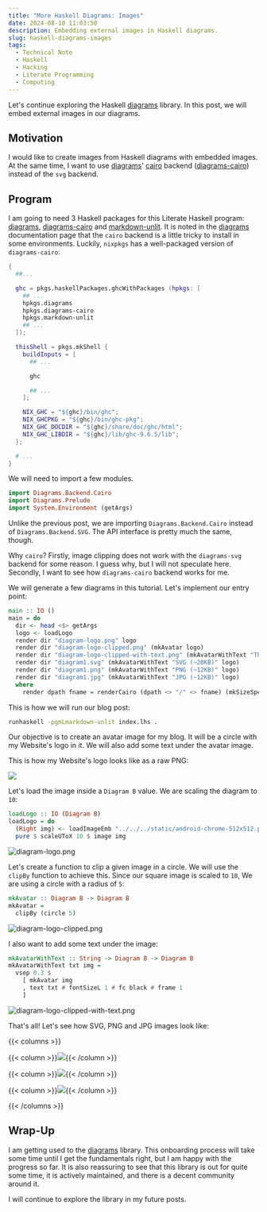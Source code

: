 ```yaml
---
title: "More Haskell Diagrams: Images"
date: 2024-08-10 11:03:50
description: Embedding external images in Haskell diagrams.
slug: haskell-diagrams-images
tags:
  - Technical Note
  - Haskell
  - Hacking
  - Literate Programming
  - Computing
---
```


Let's continue exploring the Haskell [diagrams] library. In this post, we will
embed external images in our diagrams.

<!--more-->

## Motivation

I would like to create images from Haskell diagrams with embedded images. At the
same time, I want to use [diagrams]' [cairo] backend ([diagrams-cairo]) instead
of the `svg` backend.

## Program

I am going to need 3 Haskell packages for this Literate Haskell program:
[diagrams], [diagrams-cairo] and [markdown-unlit]. It is noted in the [diagrams]
documentation page that the `cairo` backend is a little tricky to install in
some environments. Luckily, `nixpkgs` has a well-packaged version of
`diagrams-cairo`:

```nix
{
  ##...

  ghc = pkgs.haskellPackages.ghcWithPackages (hpkgs: [
    ## ...
    hpkgs.diagrams
    hpkgs.diagrams-cairo
    hpkgs.markdown-unlit
    ## ...
  ]);

  thisShell = pkgs.mkShell {
    buildInputs = [
      ## ...

      ghc

      ## ...
    ];

    NIX_GHC = "${ghc}/bin/ghc";
    NIX_GHCPKG = "${ghc}/bin/ghc-pkg";
    NIX_GHC_DOCDIR = "${ghc}/share/doc/ghc/html";
    NIX_GHC_LIBDIR = "${ghc}/lib/ghc-9.6.5/lib";
  };

  # ...
}
```

We will need to import a few modules.

```haskell
import Diagrams.Backend.Cairo
import Diagrams.Prelude
import System.Environment (getArgs)
```

Unlike the previous post, we are importing `Diagrams.Backend.Cairo` instead of
`Diagrams.Backend.SVG`. The API interface is pretty much the same, though.

Why `cairo`? Firstly, image clipping does not work with the `diagrams-svg`
backend for some reason. I guess why, but I will not speculate here. Secondly, I
want to see how `diagrams-cairo` backend works for me.

We will generate a few diagrams in this tutorial. Let's implement our entry
point:

```haskell
main :: IO ()
main = do
  dir <- head <$> getArgs
  logo <- loadLogo
  render dir "diagram-logo.png" logo
  render dir "diagram-logo-clipped.png" (mkAvatar logo)
  render dir "diagram-logo-clipped-with-text.png" (mkAvatarWithText "The Negation" logo)
  render dir "diagram1.svg" (mkAvatarWithText "SVG (~20KB)" logo)
  render dir "diagram1.png" (mkAvatarWithText "PNG (~12KB)" logo)
  render dir "diagram1.jpg" (mkAvatarWithText "JPG (~12KB)" logo)
  where
    render dpath fname = renderCairo (dpath <> "/" <> fname) (mkSizeSpec2D (Just 240) Nothing) . frame 0.2
```

This is how we will run our blog post:

```sh
runhaskell -pgmLmarkdown-unlit index.lhs .
```

Our objective is to create an avatar image for my blog. It will be a circle with
my Website's logo in it. We will also add some text under the avatar image.

This is how my Website's logo looks like as a raw PNG:

![](/android-chrome-512x512.png)

Let's load the image inside a `Diagram B` value. We are scaling the diagram to
`10`:

```haskell
loadLogo :: IO (Diagram B)
loadLogo = do
  (Right img) <- loadImageEmb "../../../static/android-chrome-512x512.png"
  pure $ scaleUToX 10 $ image img
```

![diagram-logo.png](diagram-logo.png)

Let's create a function to clip a given image in a circle. We will use the
`clipBy` function to achieve this. Since our square image is scaled to `10`, We
are using a circle with a radius of `5`:

```haskell
mkAvatar :: Diagram B -> Diagram B
mkAvatar =
  clipBy (circle 5)
```

![diagram-logo-clipped.png](diagram-logo-clipped.png)

I also want to add some text under the image:

```haskell
mkAvatarWithText :: String -> Diagram B -> Diagram B
mkAvatarWithText txt img =
  vsep 0.3 $
    [ mkAvatar img
    , text txt # fontSizeL 1 # fc black # frame 1
    ]
```

![diagram-logo-clipped-with-text.png](diagram-logo-clipped-with-text.png)

That's all! Let's see how SVG, PNG and JPG images look like:

{{< columns >}}

{{< column >}}![](diagram1.svg){{< /column >}}

{{< column >}}![](diagram1.png){{< /column >}}

{{< column >}}![](diagram1.jpg){{< /column >}}

{{< /columns >}}

## Wrap-Up

I am getting used to the [diagrams] library. This onboarding process will take
some time until I get the fundamentals right, but I am happy with the progress
so far. It is also reassuring to see that this library is out for quite some
time, it is actively maintained, and there is a decent community around it.

I will continue to explore the library in my future posts.

<!-- REFERENCES -->

[diagrams]: https://diagrams.github.io
[cairo]: https://cairographics.org
[diagrams-cairo]: https://hackage.haskell.org/package/diagrams-cairo
[markdown-unlit]: https://hackage.haskell.org/package/markdown-unlit
